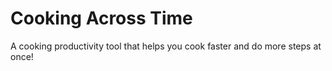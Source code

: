# Cooking Across Time
A cooking productivity tool that helps you cook faster and do more steps at once!
